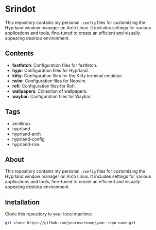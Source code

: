 # Srindot

This repository contains my personal `.config` files for customizing the Hyprland window manager on Arch Linux. It includes settings for various applications and tools, fine-tuned to create an efficient and visually appealing desktop environment.

## Contents

- **fastfetch**: Configuration files for fastfetch.
- **hypr**: Configuration files for Hyprland.
- **kitty**: Configuration files for the Kitty terminal emulator.
- **nvim**: Configuration files for Neovim.
- **rofi**: Configuration files for Rofi.
- **wallpapers**: Collection of wallpapers.
- **waybar**: Configuration files for Waybar.

## Tags

- archlinux
- hyprland
- hyprland-arch
- hyprland-config
- hyprland-rice

## About

This repository contains my personal `.config` files for customizing the Hyprland window manager on Arch Linux. It includes settings for various applications and tools, fine-tuned to create an efficient and visually appealing desktop environment.

## Installation
Clone this repository to your local machine: 
```bash
git clone https://github.com/yourusername/your-repo-name.git
